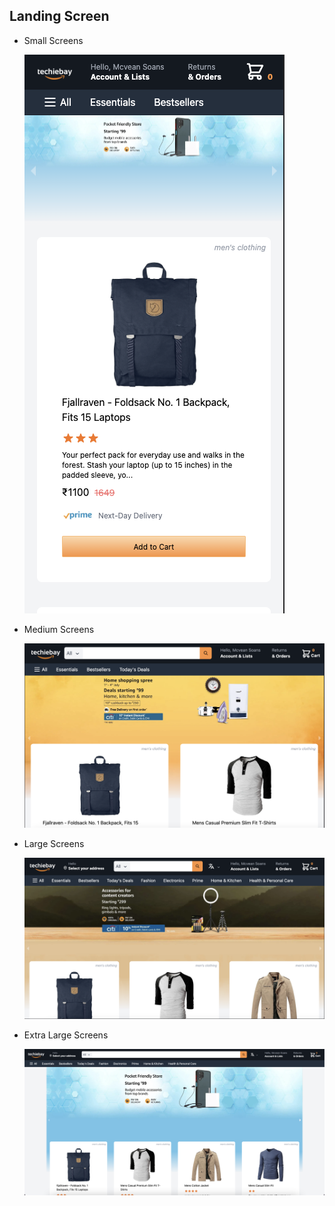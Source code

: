 ## Landing Screen

- Small Screens
  
  ![Small Landing Page](../assets/landing-sm.png)

- Medium Screens
  
  ![Medium Landing Page](../assets/landing-md.png)

- Large Screens
  
  ![Large Landing Page](../assets/landing-lg.png)

- Extra Large Screens
  
  ![Extra Large Landing Page](../assets/landing-xl.png)
